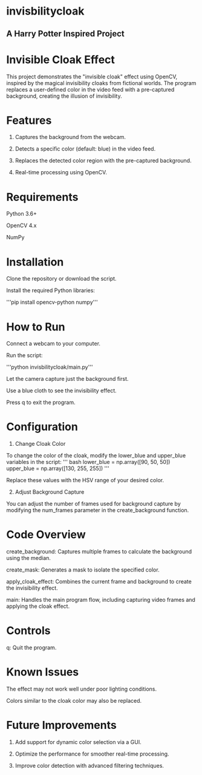 # invisbilitycloak

## A Harry Potter Inspired Project

# Invisible Cloak Effect

This project demonstrates the "invisible cloak" effect using OpenCV, inspired by the magical invisibility cloaks from fictional worlds. The program replaces a user-defined color in the video feed with a pre-captured background, creating the illusion of invisibility.

# Features

1. Captures the background from the webcam.

2. Detects a specific color (default: blue) in the video feed.

3. Replaces the detected color region with the pre-captured background.

4. Real-time processing using OpenCV.

# Requirements

Python 3.6+

OpenCV 4.x

NumPy

# Installation

Clone the repository or download the script.

Install the required Python libraries:

'''pip install opencv-python numpy'''

# How to Run

Connect a webcam to your computer.

Run the script:

'''python invisbilitycloak/main.py'''

Let the camera capture just the background first.

Use a blue cloth to see the invisibility effect.

Press q to exit the program.

# Configuration

1. Change Cloak Color

To change the color of the cloak, modify the lower_blue and upper_blue variables in the script:
''' bash
lower_blue = np.array([90, 50, 50])
upper_blue = np.array([130, 255, 255])
'''

Replace these values with the HSV range of your desired color.

2. Adjust Background Capture

You can adjust the number of frames used for background capture by modifying the num_frames parameter in the create_background function.

# Code Overview

create_background: Captures multiple frames to calculate the background using the median.

create_mask: Generates a mask to isolate the specified color.

apply_cloak_effect: Combines the current frame and background to create the invisibility effect.

main: Handles the main program flow, including capturing video frames and applying the cloak effect.

# Controls

q: Quit the program.

# Known Issues

The effect may not work well under poor lighting conditions.

Colors similar to the cloak color may also be replaced.

# Future Improvements

1. Add support for dynamic color selection via a GUI.

2. Optimize the performance for smoother real-time processing.

3. Improve color detection with advanced filtering techniques.


